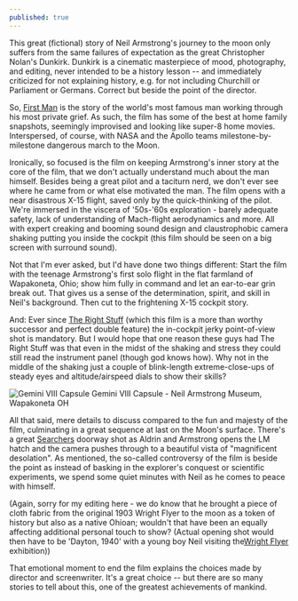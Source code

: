 ```yaml
---
published: true
---
```

This great (fictional) story of Neil Armstrong's journey to the moon only suffers from the same failures of expectation as the great Christopher Nolan's Dunkirk. Dunkirk is a cinematic masterpiece of mood, photography, and editing, never intended to be a history lesson -- and immediately criticized for not explaining history, e.g. for not including Churchill or Parliament or Germans. Correct but beside the point of the director.
 
So, [First Man](https://www.imdb.com/title/tt1213641/) is the story of the world's most famous man working through his most private grief. As such, the film has some of the best at home family snapshots, seemingly improvised and looking like super-8 home movies. Interspersed, of course, with NASA and the Apollo teams milestone-by-milestone dangerous march to the Moon.

<!--more-->
 
Ironically, so focused is the film on keeping Armstrong's inner story at the core of the film, that we don't actually understand much about the man himself. Besides being a great pilot and a taciturn nerd, we don't ever see where he came from or what else motivated the man. The film opens with a near disastrous X-15 flight, saved only by the quick-thinking of the pilot. We're immersed in the viscera of '50s-'60s exploration - barely adequate safety, lack of understanding of Mach-flight aerodynamics and more. All with expert creaking and booming sound design and claustrophobic camera shaking putting you inside the cockpit (this film should be seen on a big screen with surround sound).
 
Not that I'm ever asked, but I'd have done two things different: Start the film with the teenage Armstrong's first solo flight in the flat farmland of Wapakoneta, Ohio; show him fully in command and let an ear-to-ear grin break out. That gives us a sense of the determination, spirit, and skill in Neil's background. Then cut to the frightening X-15 cockpit story.
 
And: Ever since [The Right Stuff](https://www.imdb.com/title/tt0086197/) (which this film is a more than worthy successor and perfect double feature) the in-cockpit jerky point-of-view shot is mandatory. But I would hope that one reason these guys had The Right Stuff was that even in the midst of the shaking and stress they could still read the instrument panel (though god knows how). Why not in the middle of the shaking just a couple of blink-length extreme-close-ups of steady eyes and altitude/airspeed dials to show their skills?

![Gemini VIII Capsule](https://lh3.googleusercontent.com/xemM14Qld7fjbxvlYIgj69ATcx1Y7Wr611vwLjsQQMmTSWYfD8gY09fLFJs0v86_uMDuD4z5CJ0Oslmow0LA_utR222TDLdBLNGAMROTXfYJq_1lr5L0aeZbqtqlZOkBK6pXbjmvUTuTfTUJ9udjg5SJWWm3F3lokUcNhthhaLZD9fJGtJmr58cgtMhymmABmZ4b0JlDq6qJu_2qiVmwy3Rd36PWGk5rCyxh4YRsSl8ihfvtb8w8gb9NuxJlogoF-p4ID6nFDEgrIkHTB3gHkYx9YWsQrG3IUru9YS9GFgvU2b2TJuoSdySQFI8MZGvYyHZeXBdji5wT_8bvzc84lJck1KzqPFZlScSlI0YTqsxtohvDlKA_DAFa1kRmSXxjmbc1iU76kMcW03yn_QMTjoWtNEVNRVo41Uf45Kl30YcaZuqCPBEU5EpfPqVJ_M5iFE4meih57aSh01PUTw_O-IyEQSduU_xQ029B4cgEVTyGX100im1fu6fl2n35tZnWpykO_dWX_1eVS3Vud3WtD4adeQCR2qTEwi5A8TbLuVL4RhBa_0IYePRdXACkFtKMj4VidKG4OYjeG1FrVEkl-Rnr4xJMBAJiv3RrgMGFi15FMfnRHAM73L0amgqTOlsVzKwPdigkdyQBo_jmFm67ayKVkkb4twMrhYurWAuVv1E-oDvR7bk8vO4-Tg=w1233-h694-no)
Gemini VIII Capsule - Neil Armstrong Museum, Wapakoneta OH 
 
All that said, mere details to discuss compared to the fun and majesty of the film, culminating in a great sequence at last on the Moon's surface. There's a great [Searchers]( https://www.imdb.com/title/tt0049730/) doorway shot as Aldrin and Armstrong opens the LM hatch and the camera pushes through to a beautiful vista of "magnificent desolation". As mentioned, the so-called controversy of the film is beside the point as instead of basking in the explorer's conquest or scientific experiments, we spend some quiet minutes with Neil as he comes to peace with himself.
 
(Again, sorry for my editing here - we do know that he brought a piece of cloth fabric from the original 1903 Wright Flyer to the moon as a token of history but also as a native Ohioan; wouldn't that have been an equally affecting additional personal touch to show? (Actual opening shot would then have to be 'Dayton, 1940' with a young boy Neil visiting the[Wright Flyer](https://en.wikipedia.org/wiki/Wright_Flyer_III) exhibition))
 
That emotional moment to end the film explains the choices made by director and screenwriter. It's a great choice -- but there are so many stories to tell about this, one of the greatest achievements of mankind.
